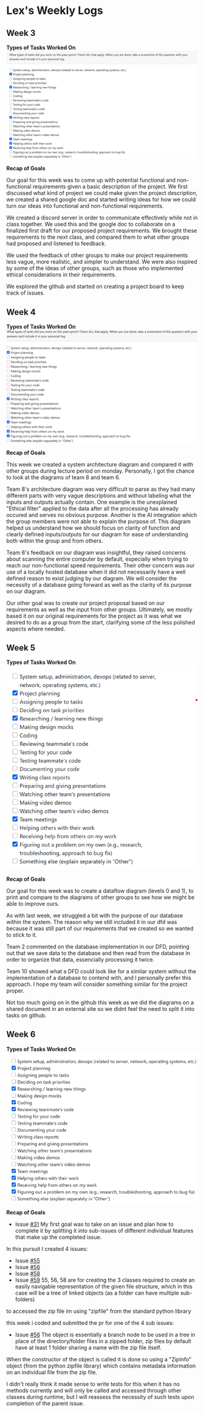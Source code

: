 # **Lex's Weekly Logs**

## Week 3

**Types of Tasks Worked On**
![Week 3 Tasks](imagesForLexLogs/week_3_lexlog.png)

**Recap of Goals**

Our goal for this week was to come up with potential functional and non-functional requirements given a basic description of the project. We first discussed what kind of project we could make given the project description, we created a shared google doc and started writing ideas for how we could turn our ideas into functional and non-functional requirements.

We created a discord server in order to communicate effectively while not in class together. We used this and the google doc to collaborate on a finalized first draft for our proposed project requirements. We brought these requirements to the next class, and compared them to what other groups had proposed and listened to feedback.

We used the feedback of other groups to make our project requirements less vague, more realistic, and simpler to understand. We were also inspired by some of the ideas of other groups, such as those who implemented ethical considerations in their requirements.

We explored the github and started on creating a project board to keep track of issues.

## Week 4

**Types of Tasks Worked On**
![Week 4 Tasks](imagesForLexLogs/week_4_lexlog.png)

**Recap of Goals**

This week we created a system architecture diagram and compared it with other groups during lecture period on monday. Personally, I got the chance to look at the diagrams of team 8 and team 6. 

Team 8's architecture diagram was very difficult to parse as they had many different parts with very vague descriptions and without labeling what the inputs and outputs actually contain. One example is the unexplained "Ethical filter" applied to the data after all the processing has already occured and serves no obvious purpose. Another is the AI integration which the group members were not able to explain the purpose of. This diagram helped us understand how we should focus on clarity of function and clearly defined inputs/outputs for our diagram for ease of understanding both within the group and from others.

Team 6's feedback on our diagram was insightful, they raised concerns about scanning the entire computer by default, especially when trying to reach our non-functional speed requirements. Their other concern was our use of a locally hosted database when it did not necessarily have a well defined reason to exist judging by our diagram. We will consider the necessity of a database going forward as well as the clarity of its purpose on our diagram.

Our other goal was to create our project proposal based on our requirements as well as the input from other groups. Ultimately, we mostly based it on our original requirements for the project as it was what we desired to do as a group from the start, clarifying some of the less polished aspects where needed.

## Week 5

**Types of Tasks Worked On**
![Week 5 Tasks](imagesForLexLogs/week_5_lexlog.png)

**Recap of Goals**

Our goal for this week was to create a dataflow diagram (levels 0 and 1), to print and compare to the diagrams of other groups to see how we might be able to improve ours.

As with last week, we struggled a bit with the purpose of our database within the system. The reason why we still included it in our dfd was because it was still part of our requirements that we created so we wanted to stick to it.

Team 2 commented on the database implementation in our DFD, pointing out that we save data to the database and then read from the database in order to organize that data, essencially processing it twice.

Team 10 showed what a DFD could look like for a similar system without the implementation of a database to contend with, and I personally prefer this approach. I hope my team will consider something similar for the project proper.

Not too much going on in the github this week as we did the diagrams on a shared document in an external site so we didnt feel the need to split it into tasks on github.

## Week 6

**Types of Tasks Worked On**
![Week 6 Tasks](imagesForLexLogs/week_6_lexlog.png)

**Recap of Goals**
- Issue [#31](https://github.com/COSC-499-W2025/capstone-project-team-20/issues/31)
My first goal was to take on an issue and plan how to complete it by splitting it into sub-issues of different individual features that make up the completed issue.

In this pursuit I created 4 issues:
- Issue [#55](https://github.com/COSC-499-W2025/capstone-project-team-20/issues/55)
- Issue [#56](https://github.com/COSC-499-W2025/capstone-project-team-20/issues/56)
- Issue [#58](https://github.com/COSC-499-W2025/capstone-project-team-20/issues/58)
- Issue [#59](https://github.com/COSC-499-W2025/capstone-project-team-20/issues/59)
55, 56, 58 are for creating the 3 classes required to create an easily navigable representation of the given file structure, which in this case will be a tree of linked objects (as a folder can have multiple sub-folders)

to accessed the zip file im using "zipfile" from the standard python library

this week i coded and submitted the pr for one of the 4 sub issues:
- Issue [#56](https://github.com/COSC-499-W2025/capstone-project-team-20/issues/56)
The object is essentially a branch node to be used in a tree in place of the directory/folder files in a zipped folder, zip files by default have at least 1 folder sharing a name with the zip file itself.

When the constructor of the object is called it is done so using a "ZipInfo" object (from the python zipfile library) which contains metadata information on an individual file from the zip file.

I didn't really think it made sense to write tests for this when it has no methods currently and will only be called and accessed through other classes during runtime, but I will reassess the necessity of such tests upon completion of the parent issue.